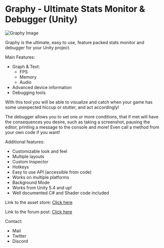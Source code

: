 # Graphy - Ultimate Stats Monitor & Debugger (Unity)

![Graphy Image](https://image.ibb.co/cR3vo7/Graphy_Runtime_4_3_GIF.gif)

Graphy is the ultimate, easy to use, feature packed stats monitor and debugger for your Unity project.

Main Features: 
- Graph & Text:
  - FPS
  - Memory
  - Audio
- Advanced device information 
- Debugging tools 

With this tool you will be able to visualize and catch when your game has some unexpected hiccup or stutter, and act accordingly! 

The debugger allows you to set one or more conditions, that if met will have the consequences you desire, such as taking a screenshot, pausing the editor, printing a message to the console and more! Even call a method from your own code if you want! 

Additional features: 
- Customizable look and feel 
- Multiple layouts 
- Custom Inspector 
- Hotkeys 
- Easy to use API (accessible from code) 
- Works on multiple platforms 
- Background Mode 
- Works from Unity 5.4 and up! 
- Well documented C# and Shader code included 

Link to the asset store: [Click here](https://assetstore.unity.com/packages/tools/gui/graphy-ultimate-stats-monitor-debugger-105778)

Link to the forum post: [Click here](https://forum.unity.com/threads/graphy-ultimate-stats-monitor-debugger-released.517387/)

Contact: 
- Mail 
- Twitter 
- Discord 
